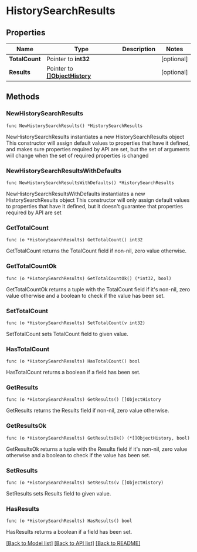 # HistorySearchResults

## Properties

Name | Type | Description | Notes
------------ | ------------- | ------------- | -------------
**TotalCount** | Pointer to **int32** |  | [optional] 
**Results** | Pointer to [**[]ObjectHistory**](ObjectHistory.md) |  | [optional] 

## Methods

### NewHistorySearchResults

`func NewHistorySearchResults() *HistorySearchResults`

NewHistorySearchResults instantiates a new HistorySearchResults object
This constructor will assign default values to properties that have it defined,
and makes sure properties required by API are set, but the set of arguments
will change when the set of required properties is changed

### NewHistorySearchResultsWithDefaults

`func NewHistorySearchResultsWithDefaults() *HistorySearchResults`

NewHistorySearchResultsWithDefaults instantiates a new HistorySearchResults object
This constructor will only assign default values to properties that have it defined,
but it doesn't guarantee that properties required by API are set

### GetTotalCount

`func (o *HistorySearchResults) GetTotalCount() int32`

GetTotalCount returns the TotalCount field if non-nil, zero value otherwise.

### GetTotalCountOk

`func (o *HistorySearchResults) GetTotalCountOk() (*int32, bool)`

GetTotalCountOk returns a tuple with the TotalCount field if it's non-nil, zero value otherwise
and a boolean to check if the value has been set.

### SetTotalCount

`func (o *HistorySearchResults) SetTotalCount(v int32)`

SetTotalCount sets TotalCount field to given value.

### HasTotalCount

`func (o *HistorySearchResults) HasTotalCount() bool`

HasTotalCount returns a boolean if a field has been set.

### GetResults

`func (o *HistorySearchResults) GetResults() []ObjectHistory`

GetResults returns the Results field if non-nil, zero value otherwise.

### GetResultsOk

`func (o *HistorySearchResults) GetResultsOk() (*[]ObjectHistory, bool)`

GetResultsOk returns a tuple with the Results field if it's non-nil, zero value otherwise
and a boolean to check if the value has been set.

### SetResults

`func (o *HistorySearchResults) SetResults(v []ObjectHistory)`

SetResults sets Results field to given value.

### HasResults

`func (o *HistorySearchResults) HasResults() bool`

HasResults returns a boolean if a field has been set.


[[Back to Model list]](../README.md#documentation-for-models) [[Back to API list]](../README.md#documentation-for-api-endpoints) [[Back to README]](../README.md)


